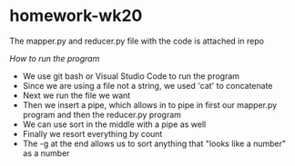 # homework-wk20

The mapper.py and reducer.py file with the code is attached in repo

*How to run the program*
- We use git bash or Visual Studio Code to run the program
- Since we are using a file not a string, we used 'cat' to concatenate
- Next we run the file we want
- Then we insert a pipe, which allows in to pipe in first our mapper.py program and then the reducer.py program
- We can use sort in the middle with a pipe as well
- Finally we resort everything by count
- The -g at the end allows us to sort anything that "looks like a number" as a number
